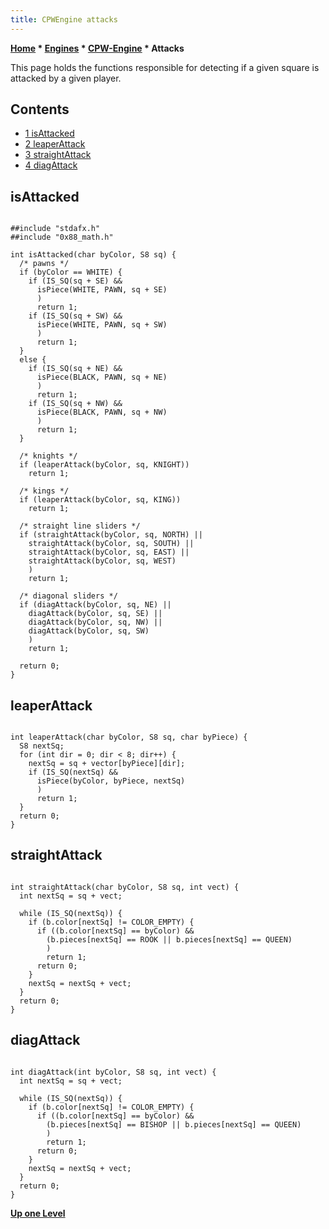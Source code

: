 ```yaml
---
title: CPWEngine attacks
---
```

**[Home](Home "Home") * [Engines](Engines "Engines") * [CPW-Engine](CPW-Engine "CPW-Engine") * Attacks**

This page holds the functions responsible for detecting if a given square is attacked by a given player.

## Contents

- [1 isAttacked](#isattacked)
- [2 leaperAttack](#leaperattack)
- [3 straightAttack](#straightattack)
- [4 diagAttack](#diagattack)

## isAttacked

```

##include "stdafx.h"
##include "0x88_math.h"

int isAttacked(char byColor, S8 sq) {
  /* pawns */
  if (byColor == WHITE) {
    if (IS_SQ(sq + SE) &&
      isPiece(WHITE, PAWN, sq + SE)
      )
      return 1;
    if (IS_SQ(sq + SW) &&
      isPiece(WHITE, PAWN, sq + SW)
      )
      return 1;
  }
  else {
    if (IS_SQ(sq + NE) &&
      isPiece(BLACK, PAWN, sq + NE)
      )
      return 1;
    if (IS_SQ(sq + NW) &&
      isPiece(BLACK, PAWN, sq + NW)
      )
      return 1;
  }

  /* knights */
  if (leaperAttack(byColor, sq, KNIGHT))
    return 1;

  /* kings */
  if (leaperAttack(byColor, sq, KING))
    return 1;

  /* straight line sliders */
  if (straightAttack(byColor, sq, NORTH) ||
    straightAttack(byColor, sq, SOUTH) ||
    straightAttack(byColor, sq, EAST) ||
    straightAttack(byColor, sq, WEST)
    )
    return 1;

  /* diagonal sliders */
  if (diagAttack(byColor, sq, NE) ||
    diagAttack(byColor, sq, SE) ||
    diagAttack(byColor, sq, NW) ||
    diagAttack(byColor, sq, SW)
    )
    return 1;

  return 0;
}

```

## leaperAttack

```

int leaperAttack(char byColor, S8 sq, char byPiece) {
  S8 nextSq;
  for (int dir = 0; dir < 8; dir++) {
    nextSq = sq + vector[byPiece][dir];
    if (IS_SQ(nextSq) &&
      isPiece(byColor, byPiece, nextSq)
      )
      return 1;
  }
  return 0;
}

```

## straightAttack

```

int straightAttack(char byColor, S8 sq, int vect) {
  int nextSq = sq + vect;

  while (IS_SQ(nextSq)) {
    if (b.color[nextSq] != COLOR_EMPTY) {
      if ((b.color[nextSq] == byColor) &&
        (b.pieces[nextSq] == ROOK || b.pieces[nextSq] == QUEEN)
        )
        return 1;
      return 0;
    }
    nextSq = nextSq + vect;
  }
  return 0;
}

```

## diagAttack

```

int diagAttack(int byColor, S8 sq, int vect) {
  int nextSq = sq + vect;

  while (IS_SQ(nextSq)) {
    if (b.color[nextSq] != COLOR_EMPTY) {
      if ((b.color[nextSq] == byColor) &&
        (b.pieces[nextSq] == BISHOP || b.pieces[nextSq] == QUEEN)
        )
        return 1;
      return 0;
    }
    nextSq = nextSq + vect;
  }
  return 0;
}

```

**[Up one Level](CPW-Engine "CPW-Engine")**

